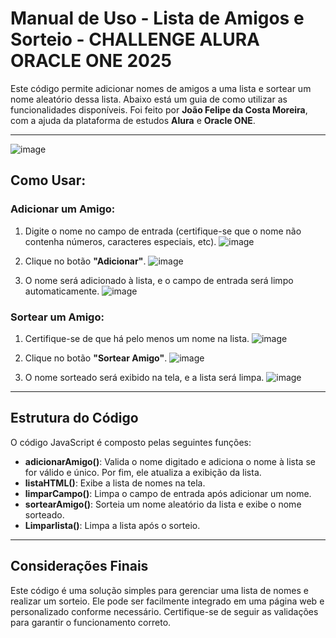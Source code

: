 # Manual de Uso - Lista de Amigos e Sorteio - CHALLENGE ALURA ORACLE ONE 2025

Este código permite adicionar nomes de amigos a uma lista e sortear um nome aleatório dessa lista. Abaixo está um guia de como utilizar as funcionalidades disponíveis. Foi feito por **João Felipe da Costa Moreira**, com a ajuda da plataforma de estudos **Alura** e **Oracle ONE**.

---


![image](https://github.com/user-attachments/assets/a3f084f4-a967-48e3-92c9-6c2b427fa332)


## Como Usar:

### Adicionar um Amigo:
1. Digite o nome no campo de entrada (certifique-se que o nome não contenha números, caracteres especiais, etc).
![image](https://github.com/user-attachments/assets/58cb3068-27fb-4454-ab38-581424d98899)

2. Clique no botão **"Adicionar"**.
![image](https://github.com/user-attachments/assets/a8dbe508-26be-4b3a-a74e-89f133b7b8a3)

3. O nome será adicionado à lista, e o campo de entrada será limpo automaticamente.
![image](https://github.com/user-attachments/assets/303ab259-e0cf-4222-b671-71dd49e02ada)


### Sortear um Amigo:
1. Certifique-se de que há pelo menos um nome na lista.
![image](https://github.com/user-attachments/assets/05f47c5a-20ba-4f72-a340-654e59845973)

2. Clique no botão **"Sortear Amigo"**.
![image](https://github.com/user-attachments/assets/f5b60d04-5796-4e4d-be7b-5ea93d4255b4)

3. O nome sorteado será exibido na tela, e a lista será limpa.
![image](https://github.com/user-attachments/assets/42e46304-63fd-414b-aab6-c8c7429dd579)


---

## Estrutura do Código

O código JavaScript é composto pelas seguintes funções:

- **adicionarAmigo()**: Valida o nome digitado e adiciona o nome à lista se for válido e único. Por fim, ele atualiza a exibição da lista.
- **listaHTML()**: Exibe a lista de nomes na tela.
- **limparCampo()**: Limpa o campo de entrada após adicionar um nome.
- **sortearAmigo()**: Sorteia um nome aleatório da lista e exibe o nome sorteado.
- **Limparlista()**: Limpa a lista após o sorteio.

---

## Considerações Finais

Este código é uma solução simples para gerenciar uma lista de nomes e realizar um sorteio. Ele pode ser facilmente integrado em uma página web e personalizado conforme necessário. Certifique-se de seguir as validações para garantir o funcionamento correto.
